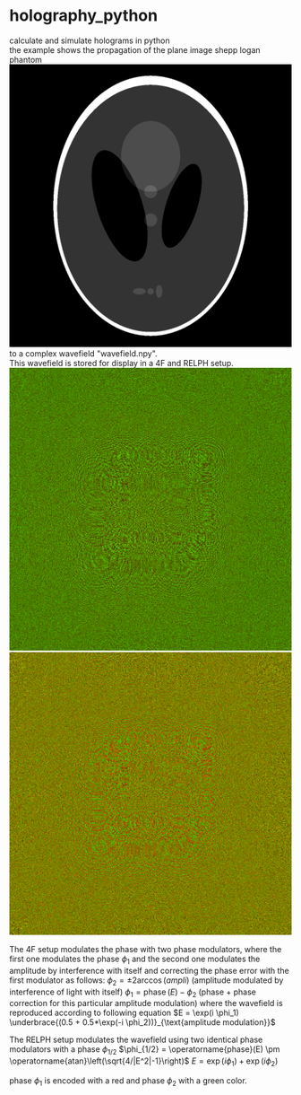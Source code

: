 # holography_python
calculate and simulate holograms in python<br>
the example shows the propagation of the plane image shepp logan phantom
<img src="shepp_logan_phantom.png">
to a complex wavefield "wavefield.npy".<br>
This wavefield is stored for display in a 4F and RELPH setup.
<img src="4F.png">
<img src="RELPH.png">

The 4F setup modulates the phase with two phase modulators, where the first one modulates the phase $\phi_1$ and the second one modulates the amplitude by interference with itself and correcting the phase error with the first modulator as follows:
$\phi_2 = \pm 2 \operatorname{arccos}(ampli)$
(amplitude modulated by interference of light with itself)
$\phi_1 = \operatorname{phase}(E) - \phi_2$
(phase + phase correction for this particular amplitude modulation)
where the wavefield is reproduced according to following equation
$E = \exp(i \phi_1) \underbrace{(0.5 + 0.5*\exp(-i \phi_2))}_{\text{amplitude modulation}}$

The RELPH setup modulates the wavefield using two identical phase modulators with a phase $\phi_{1/2}$
$\phi_{1/2} = \operatorname{phase}(E) \pm \operatorname{atan}\left(\sqrt{4/|E^2|-1}\right)$
$E = \exp(i \phi_1) + \exp(i \phi_2)$

phase $\phi_1$ is encoded with a red and phase $\phi_2$ with a green color.
